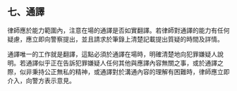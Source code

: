 ## 七、通譯

律師應於能力範圍內，注意在場的通譯是否如實翻譯。若律師對通譯的能力有任何疑慮，應立即向警察提出，並且請求於筆錄上清楚記載提出質疑的時間及詳情。

通譯唯一的工作就是翻譯，這點必須於通譯在場時，明確清楚地向犯罪嫌疑人說明。若通譯似乎正在告訴犯罪嫌疑人任何其他與應譯內容無關之事，或於通譯之際，似非秉持公正無私的精神，或通譯對於溝通內容的理解有困難時，律師應立即介入，向警方表示意見。
